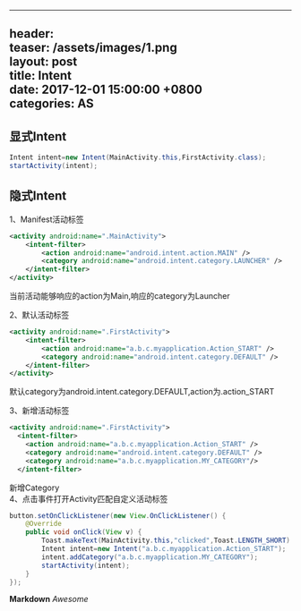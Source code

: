 
---  
header:  
  teaser: /assets/images/1.png  
layout: post  
title: Intent  
date: 2017-12-01 15:00:00 +0800  
categories: AS  
---  

## 显式Intent

```JAVA
Intent intent=new Intent(MainActivity.this,FirstActivity.class);
startActivity(intent);
```
  
## 隐式Intent
1、Manifest活动标签

```XML
<activity android:name=".MainActivity">
    <intent-filter>
        <action android:name="android.intent.action.MAIN" />
        <category android:name="android.intent.category.LAUNCHER" />
    </intent-filter>
</activity>
```
当前活动能够响应的action为Main,响应的category为Launcher  

2、默认活动标签

```XML
<activity android:name=".FirstActivity">
    <intent-filter>
        <action android:name="a.b.c.myapplication.Action_START" />
        <category android:name="android.intent.category.DEFAULT" />
    </intent-filter>
</activity>
```
默认category为android.intent.category.DEFAULT,action为.action_START  

3、新增活动标签
```XML
<activity android:name=".FirstActivity">    
  <intent-filter>        
    <action android:name="a.b.c.myapplication.Action_START" />        
    <category android:name="android.intent.category.DEFAULT" />        
    <category android:name="a.b.c.myapplication.MY_CATEGORY"/>    
  </intent-filter>
```
新增Category  
4、点击事件打开Activity匹配自定义活动标签

```JAVA
button.setOnClickListener(new View.OnClickListener() {
    @Override
    public void onClick(View v) {
        Toast.makeText(MainActivity.this,"clicked",Toast.LENGTH_SHORT).show();
        Intent intent=new Intent("a.b.c.myapplication.Action_START");
        intent.addCategory("a.b.c.myapplication.MY_CATEGORY");
        startActivity(intent);
    }
});
```
**Markdown**
*Awesome*
